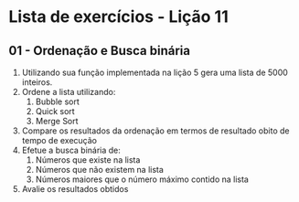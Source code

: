 # Lista de exercícios - Lição 11

## 01 - Ordenação e Busca binária

1. Utilizando sua função implementada na lição 5 gera uma lista de 5000 inteiros.
1. Ordene a lista utilizando:
    1. Bubble sort
    1. Quick sort
    1. Merge Sort
1. Compare os resultados da ordenação em termos de resultado obito de tempo de execução
1. Efetue a busca binária de:
    1. Números que existe na lista
    1. Números que não existem na lista
    1. Números maiores que o número máximo contido na lista 
1. Avalie os resultados obtidos
